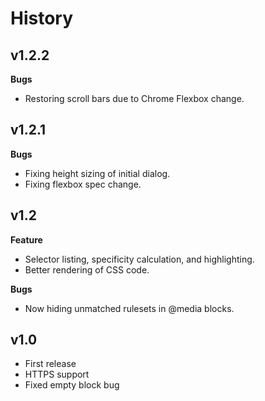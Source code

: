 # History

## v1.2.2

**Bugs**

- Restoring scroll bars due to Chrome Flexbox change.

## v1.2.1

**Bugs**

- Fixing height sizing of initial dialog.
- Fixing flexbox spec change.

## v1.2

**Feature**

- Selector listing, specificity calculation, and highlighting.
- Better rendering of CSS code.

**Bugs**

- Now hiding unmatched rulesets in @media blocks.

## v1.0

- First release
- HTTPS support
- Fixed empty block bug
